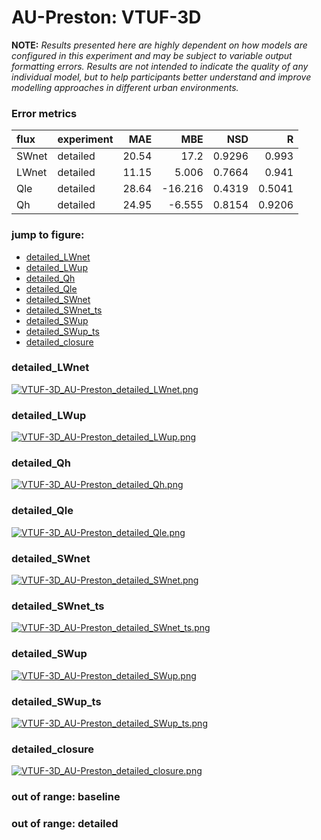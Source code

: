 # AU-Preston: VTUF-3D

**NOTE:** *Results presented here are highly dependent on how models are configured in this experiment and may be subject to variable output formatting errors. Results are not intended to indicate the quality of any individual model, but to help participants better understand and improve modelling approaches in different urban environments.*

### Error metrics

| flux   | experiment   |   MAE |     MBE |    NSD |      R |
|:-------|:-------------|------:|--------:|-------:|-------:|
| SWnet  | detailed     | 20.54 |  17.2   | 0.9296 | 0.993  |
| LWnet  | detailed     | 11.15 |   5.006 | 0.7664 | 0.941  |
| Qle    | detailed     | 28.64 | -16.216 | 0.4319 | 0.5041 |
| Qh     | detailed     | 24.95 |  -6.555 | 0.8154 | 0.9206 |

### jump to figure:
 - [detailed_LWnet](#detailed_lwnet)
 - [detailed_LWup](#detailed_lwup)
 - [detailed_Qh](#detailed_qh)
 - [detailed_Qle](#detailed_qle)
 - [detailed_SWnet](#detailed_swnet)
 - [detailed_SWnet_ts](#detailed_swnet_ts)
 - [detailed_SWup](#detailed_swup)
 - [detailed_SWup_ts](#detailed_swup_ts)
 - [detailed_closure](#detailed_closure)

### <a name="detailed_lwnet"></a>detailed_LWnet
[![VTUF-3D_AU-Preston_detailed_LWnet.png](VTUF-3D_AU-Preston_detailed_LWnet.png)](VTUF-3D_AU-Preston_detailed_LWnet.png)

### <a name="detailed_lwup"></a>detailed_LWup
[![VTUF-3D_AU-Preston_detailed_LWup.png](VTUF-3D_AU-Preston_detailed_LWup.png)](VTUF-3D_AU-Preston_detailed_LWup.png)

### <a name="detailed_qh"></a>detailed_Qh
[![VTUF-3D_AU-Preston_detailed_Qh.png](VTUF-3D_AU-Preston_detailed_Qh.png)](VTUF-3D_AU-Preston_detailed_Qh.png)

### <a name="detailed_qle"></a>detailed_Qle
[![VTUF-3D_AU-Preston_detailed_Qle.png](VTUF-3D_AU-Preston_detailed_Qle.png)](VTUF-3D_AU-Preston_detailed_Qle.png)

### <a name="detailed_swnet"></a>detailed_SWnet
[![VTUF-3D_AU-Preston_detailed_SWnet.png](VTUF-3D_AU-Preston_detailed_SWnet.png)](VTUF-3D_AU-Preston_detailed_SWnet.png)

### <a name="detailed_swnet_ts"></a>detailed_SWnet_ts
[![VTUF-3D_AU-Preston_detailed_SWnet_ts.png](VTUF-3D_AU-Preston_detailed_SWnet_ts.png)](VTUF-3D_AU-Preston_detailed_SWnet_ts.png)

### <a name="detailed_swup"></a>detailed_SWup
[![VTUF-3D_AU-Preston_detailed_SWup.png](VTUF-3D_AU-Preston_detailed_SWup.png)](VTUF-3D_AU-Preston_detailed_SWup.png)

### <a name="detailed_swup_ts"></a>detailed_SWup_ts
[![VTUF-3D_AU-Preston_detailed_SWup_ts.png](VTUF-3D_AU-Preston_detailed_SWup_ts.png)](VTUF-3D_AU-Preston_detailed_SWup_ts.png)

### <a name="detailed_closure"></a>detailed_closure
[![VTUF-3D_AU-Preston_detailed_closure.png](VTUF-3D_AU-Preston_detailed_closure.png)](VTUF-3D_AU-Preston_detailed_closure.png)

### out of range: baseline


### out of range: detailed


